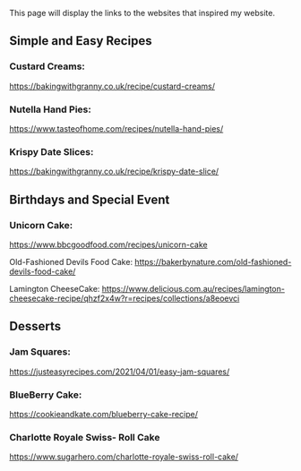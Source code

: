 This page will display the links to the websites that inspired my website.

## Simple and Easy Recipes

### Custard Creams:
https://bakingwithgranny.co.uk/recipe/custard-creams/

### Nutella Hand Pies:
https://www.tasteofhome.com/recipes/nutella-hand-pies/

### Krispy Date Slices:
https://bakingwithgranny.co.uk/recipe/krispy-date-slice/

## Birthdays and Special Event

### Unicorn Cake:
https://www.bbcgoodfood.com/recipes/unicorn-cake

Old-Fashioned Devils Food Cake:
https://bakerbynature.com/old-fashioned-devils-food-cake/

Lamington CheeseCake:
https://www.delicious.com.au/recipes/lamington-cheesecake-recipe/qhzf2x4w?r=recipes/collections/a8eoevci

## Desserts

### Jam Squares:
https://justeasyrecipes.com/2021/04/01/easy-jam-squares/

### BlueBerry Cake:
https://cookieandkate.com/blueberry-cake-recipe/

### Charlotte Royale  Swiss- Roll Cake
https://www.sugarhero.com/charlotte-royale-swiss-roll-cake/
